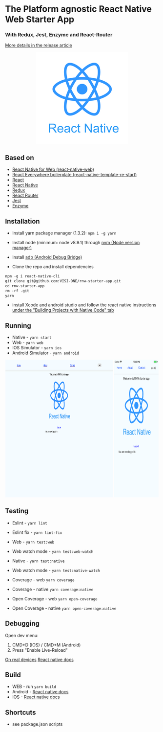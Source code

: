 # The Platform agnostic React Native Web Starter App
### With Redux, Jest, Enzyme and React-Router

[More details in the release article](https://medium.com/@Or_yoffe/building-a-platform-agnostic-app-react-native-and-web-c0e82cbdda8)

<p align="center">
<img src="https://raw.githubusercontent.com/VISI-ONE/rnw-starter-app/master/src/assets/logo.png">
</p>

## Based on
- [React Native for Web (react-native-web)](https://github.com/necolas/react-native-web)
- [React Everywhere boilerplate (react-native-template-re-start)](https://github.com/react-everywhere/re-start)
- [React](https://reactjs.org/)
- [React Native](http://facebook.github.io/react-native/)
- [Redux](https://redux.js.org/)
- [React Router](https://reacttraining.com/react-router/native/)
- [Jest](https://facebook.github.io/jest/)
- [Enzyme](http://airbnb.io/enzyme/)

## Installation

- Install yarn package manager (1.3.2): `npm i -g yarn`
- Install node (minimum: node v8.9.1) through [nvm (Node version manager)](https://github.com/creationix/nvm)
- Install [adb (Android Debug Bridge)](https://developer.android.com/studio/releases/platform-tools.html)


- Clone the repo and install dependencies
```
npm -g i react-native-cli
git clone git@github.com:VISI-ONE/rnw-starter-app.git
cd rnw-starter-app
rm -rf .git
yarn
```

- install Xcode and android studio and follow the react native instructions [under the "Building Projects with Native Code" tab](http://facebook.github.io/react-native/docs/getting-started.html)

## Running

- Native - `yarn start`
- Web - `yarn web`
- IOS Simulator - `yarn ios`
- Android Simulator - `yarn android`

<p align="center">
<img src="https://raw.githubusercontent.com/VISI-ONE/rnw-starter-app/master/src/assets/desktop.png" height="450"  width="70%">
<img src="https://raw.githubusercontent.com/VISI-ONE/rnw-starter-app/master/src/assets/ios.png" height="450"  width="29%">
</p>

## Testing

- Eslint - `yarn lint`
- Eslint fix - `yarn lint-fix`
- Web - `yarn test:web`

- Web watch mode - `yarn test:web-watch`

- Native - `yarn test:native`

- Web watch mode - `yarn test:native-watch`

- Coverage - web `yarn coverage`
- Coverage - native `yarn coverage:native`
- Open Coverage - web `yarn open-coverage`
- Open Coverage - native `yarn open-coverage:native`

## Debugging

Open dev menu:
1. CMD+D (IOS) / CMD+M (Android)
2. Press "Enable Live-Reload"

[On real devices](http://facebook.github.io/react-native/releases/0.49/docs/running-on-device.html)
[React native docs](http://facebook.github.io/react-native/docs/debugging.html)


## Build
- WEB - run `yarn build`
- Android - [React native docs](http://facebook.github.io/react-native/releases/0.49/docs/signed-apk-android.html)
- IOS - [React native docs](http://facebook.github.io/react-native/releases/0.49/docs/running-on-device.html#building-your-app-for-production)


## Shortcuts
- see package.json scripts
